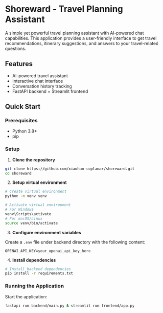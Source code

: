 # Shoreward - Travel Planning Assistant

A simple yet powerful travel planning assistant with AI-powered chat capabilities. This application provides a user-friendly interface to get travel recommendations, itinerary suggestions, and answers to your travel-related questions.

## Features

- AI-powered travel assistant
- Interactive chat interface
- Conversation history tracking
- FastAPI backend + Streamlit frontend

## Quick Start

### Prerequisites

- Python 3.8+
- pip

### Setup

1. **Clone the repository**

```bash
git clone https://github.com/xiaohan-coplanar/shoreward.git
cd shoreward
```

2. **Setup virtual environment**

```bash
# Create virtual environment
python -m venv venv

# Activate virtual environment
# For Windows
venv\Scripts\activate
# For macOS/Linux
source venv/bin/activate
```

3. **Configure environment variables**

Create a `.env` file under backend directory with the following content:

```
OPENAI_API_KEY=your_openai_api_key_here
```

4. **Install dependencies**

```bash
# Install backend dependencies
pip install -r requirements.txt
```

### Running the Application

Start the application:
```bash
fastapi run backend/main.py & streamlit run frontend/app.py
```

